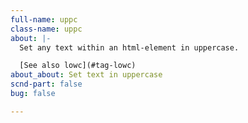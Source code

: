 ```yaml
---
full-name: uppc
class-name: uppc
about: |-
  Set any text within an html-element in uppercase.

  [See also lowc](#tag-lowc)
about_about: Set text in uppercase
scnd-part: false
bug: false

---
```

